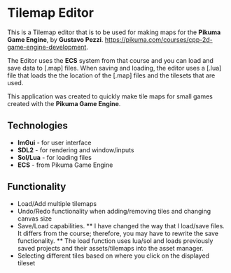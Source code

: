 # Tilemap Editor 
This is a Tilemap editor that is to be used for making maps for the **Pikuma Game Engine**, by **Gustavo Pezzi**. 
https://pikuma.com/courses/cpp-2d-game-engine-development.

The Editor uses the **ECS** system from that course and you can load and save data to [.map] files.
When saving and loading, the editor uses a [.lua] file that loads the the location of the 
[.map] files and the tilesets that are used.

This application was created to quickly make tile maps for small games created with the **Pikuma Game Engine**.

## Technologies
*    **ImGui** - for user interface
*    **SDL2** - for rendering and window/inputs
*    **Sol/Lua** - for loading files
*    **ECS** - from Pikuma Game Engine 


## Functionality
*    Load/Add multiple tilemaps
*    Undo/Redo functionality when adding/removing tiles and changing canvas size
*    Save/Load capabilities.
     **  I have changed the way that I load/save files. It differs from the course; therefore, you may have to rewrite the save functionality.
     **  The load function uses lua/sol and loads previously saved projects and their assets/tilemaps into the asset manager.
*    Selecting different tiles based on where you click on the displayed tileset


